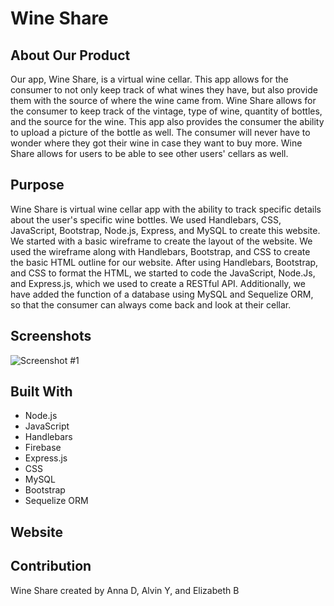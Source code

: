 # Wine Share

## About Our Product
Our app, Wine Share, is a virtual wine cellar. This app allows for the consumer to not only keep track of what wines they have, but also provide them with the source of where the wine came from. Wine Share allows for the consumer to keep track of the vintage, type of wine, quantity of bottles, and the source for the wine. This app also provides the consumer the ability to upload a picture of the bottle as well. The consumer will never have to wonder where they got their wine in case they want to buy more. Wine Share allows for users to be able to see other users' cellars as well.

## Purpose
Wine Share is virtual wine cellar app with the ability to track specific details about the user's specific wine bottles. We used Handlebars, CSS, JavaScript, Bootstrap, Node.js, Express, and MySQL to create this website. We started with a basic wireframe to create the layout of the website. We used the wireframe along with Handlebars, Bootstrap, and CSS to create the basic HTML outline for our website. After using Handlebars, Bootstrap, and CSS to format the HTML, we started to code the JavaScript, Node.Js, and Express.js, which we used to create a RESTful API. Additionally, we have added the function of a database using MySQL and Sequelize ORM, so that the consumer can always come back and look at their cellar. 

## Screenshots
![Screenshot #1](https://github.com/acdodd17/wine-share/blob/main/public/images/screenshot1.png)

## Built With
* Node.js
* JavaScript
* Handlebars
* Firebase
* Express.js
* CSS
* MySQL
* Bootstrap
* Sequelize ORM

## Website

## Contribution
Wine Share created by Anna D, Alvin Y, and Elizabeth B

